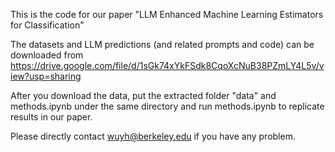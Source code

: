 This is the code for our paper "LLM Enhanced Machine Learning Estimators for Classification"

The datasets and LLM predictions (and related prompts and code) can be downloaded from [https://drive.google.com/file/d/1sGk74xYkFSdk8CqoXcNuB38PZmLY4L5v/view?usp=sharing ](https://drive.google.com/file/d/1HQa_DbV1uafiI5x7wm2_VOnWmloA_pAE/view?usp=sharing)

After you download the data, put the extracted folder "data" and methods.ipynb under the same directory and run methods.ipynb to replicate results in our paper.

Please directly contact wuyh@berkeley.edu if you have any problem.
